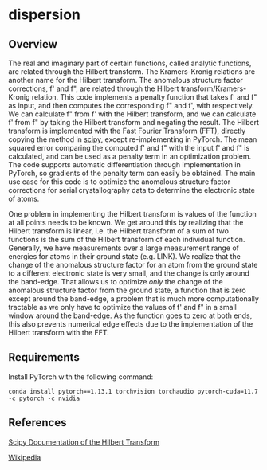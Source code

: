 # dispersion

## Overview

The real and imaginary part of certain functions, called analytic functions, are related through the Hilbert transform. The Kramers-Kronig relations are another name for the Hilbert transform. The anomalous structure factor corrections, f' and f", are related through the Hilbert transform/Kramers-Kronig relation. This code implements a penalty function that takes f' and f" as input, and then computes the corresponding f" and f', with respectively. We can calculate f" from f' with the Hilbert transform, and we can calculate f' from f" by taking the Hilbert transform and negating the result. The Hilbert transform is implemented with the Fast Fourier Transform (FFT), directly copying the method in [scipy](https://docs.scipy.org/doc/scipy/reference/generated/scipy.signal.hilbert.html), except re-implementing in PyTorch. The mean squared error comparing the computed f' and f" with the input f' and f" is calculated, and can be used as a penalty term in an optimization problem. The code supports automatic differentiation through implementation in PyTorch, so gradients of the penalty term can easily be obtained. The main use case for this code is to optimize the anomalous structure factor corrections for serial crystallography data to determine the electronic state of atoms.

One problem in implementing the Hilbert transform is values of the function at all points needs to be known. We get around this by realizing that the Hilbert transform is linear, i.e. the Hilbert transform of a sum of two functions is the sum of the Hilbert transform of each individual function. Generally, we have measurements over a large measurement range of energies for atoms in their ground state (e.g. LINK). We realize that the change of the anomalous structure factor for an atom from the ground state to a different electronic state is very small, and the change is only around the band-edge. That allows us to optimize *only* the change of the anomalous structure factor from the ground state, a function that is zero except around the band-edge, a problem that is much more computationally tractable as we only have to optimize the values of f' and f" in a small window around the band-edge. As the function goes to zero at both ends, this also prevents numerical edge effects due to the implementation of the Hilbert transform with the FFT.

## Requirements

Install PyTorch with the following command:

`conda install pytorch==1.13.1 torchvision torchaudio pytorch-cuda=11.7 -c pytorch -c nvidia`

## References

[Scipy Documentation of the Hilbert Transform](https://docs.scipy.org/doc/scipy/reference/generated/scipy.signal.hilbert.html)

[Wikipedia](https://en.wikipedia.org/wiki/Hilbert_transform)
